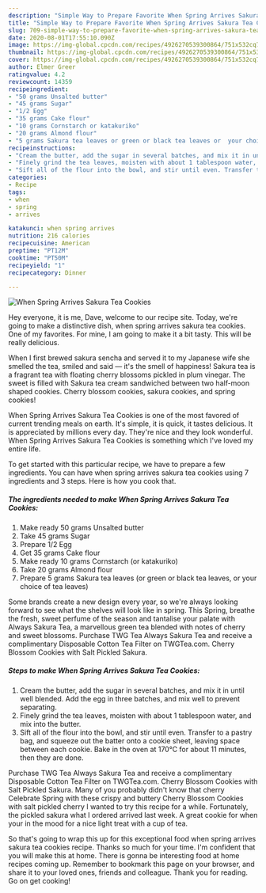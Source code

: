 ```yaml
---
description: "Simple Way to Prepare Favorite When Spring Arrives Sakura Tea Cookies"
title: "Simple Way to Prepare Favorite When Spring Arrives Sakura Tea Cookies"
slug: 709-simple-way-to-prepare-favorite-when-spring-arrives-sakura-tea-cookies
date: 2020-08-01T17:55:10.090Z
image: https://img-global.cpcdn.com/recipes/4926270539300864/751x532cq70/when-spring-arrives-sakura-tea-cookies-recipe-main-photo.jpg
thumbnail: https://img-global.cpcdn.com/recipes/4926270539300864/751x532cq70/when-spring-arrives-sakura-tea-cookies-recipe-main-photo.jpg
cover: https://img-global.cpcdn.com/recipes/4926270539300864/751x532cq70/when-spring-arrives-sakura-tea-cookies-recipe-main-photo.jpg
author: Elmer Greer
ratingvalue: 4.2
reviewcount: 14359
recipeingredient:
- "50 grams Unsalted butter"
- "45 grams Sugar"
- "1/2 Egg"
- "35 grams Cake flour"
- "10 grams Cornstarch or katakuriko"
- "20 grams Almond flour"
- "5 grams Sakura tea leaves or green or black tea leaves or  your choice of tea leaves"
recipeinstructions:
- "Cream the butter, add the sugar in several batches, and mix it in until well blended. Add the egg in three batches, and mix well to prevent separating."
- "Finely grind the tea leaves, moisten with about 1 tablespoon water, and mix into the butter."
- "Sift all of the flour into the bowl, and stir until even. Transfer to a pastry bag, and squeeze out the batter onto a cookie sheet, leaving space between each cookie. Bake in the oven at 170℃ for about 11 minutes, then they are done."
categories:
- Recipe
tags:
- when
- spring
- arrives

katakunci: when spring arrives 
nutrition: 216 calories
recipecuisine: American
preptime: "PT12M"
cooktime: "PT50M"
recipeyield: "1"
recipecategory: Dinner

---
```



![When Spring Arrives Sakura Tea Cookies](https://img-global.cpcdn.com/recipes/4926270539300864/751x532cq70/when-spring-arrives-sakura-tea-cookies-recipe-main-photo.jpg)

Hey everyone, it is me, Dave, welcome to our recipe site. Today, we're going to make a distinctive dish, when spring arrives sakura tea cookies. One of my favorites. For mine, I am going to make it a bit tasty. This will be really delicious.

When I first brewed sakura sencha and served it to my Japanese wife she smelled the tea, smiled and said — it&#39;s the smell of happiness! Sakura tea is a fragrant tea with floating cherry blossoms pickled in plum vinegar. The sweet is filled with Sakura tea cream sandwiched between two half-moon shaped cookies. Cherry blossom cookies, sakura cookies, and spring cookies!

When Spring Arrives Sakura Tea Cookies is one of the most favored of current trending meals on earth. It's simple, it is quick, it tastes delicious. It is appreciated by millions every day. They're nice and they look wonderful. When Spring Arrives Sakura Tea Cookies is something which I've loved my entire life.


To get started with this particular recipe, we have to prepare a few ingredients. You can have when spring arrives sakura tea cookies using 7 ingredients and 3 steps. Here is how you cook that.

<!--inarticleads1-->

##### The ingredients needed to make When Spring Arrives Sakura Tea Cookies:

1. Make ready 50 grams Unsalted butter
1. Take 45 grams Sugar
1. Prepare 1/2 Egg
1. Get 35 grams Cake flour
1. Make ready 10 grams Cornstarch (or katakuriko)
1. Take 20 grams Almond flour
1. Prepare 5 grams Sakura tea leaves (or green or black tea leaves, or  your choice of tea leaves)


Some brands create a new design every year, so we&#39;re always looking forward to see what the shelves will look like in spring. This Spring, breathe the fresh, sweet perfume of the season and tantalise your palate with Always Sakura Tea, a marvellous green tea blended with notes of cherry and sweet blossoms. Purchase TWG Tea Always Sakura Tea and receive a complimentary Disposable Cotton Tea Filter on TWGTea.com. Cherry Blossom Cookies with Salt Pickled Sakura. 

<!--inarticleads2-->

##### Steps to make When Spring Arrives Sakura Tea Cookies:

1. Cream the butter, add the sugar in several batches, and mix it in until well blended. Add the egg in three batches, and mix well to prevent separating.
1. Finely grind the tea leaves, moisten with about 1 tablespoon water, and mix into the butter.
1. Sift all of the flour into the bowl, and stir until even. Transfer to a pastry bag, and squeeze out the batter onto a cookie sheet, leaving space between each cookie. Bake in the oven at 170℃ for about 11 minutes, then they are done.


Purchase TWG Tea Always Sakura Tea and receive a complimentary Disposable Cotton Tea Filter on TWGTea.com. Cherry Blossom Cookies with Salt Pickled Sakura. Many of you probably didn&#39;t know that cherry Celebrate Spring with these crispy and buttery Cherry Blossom Cookies with salt pickled cherry I wanted to try this recipe for a while. Fortunately, the pickled sakura what I ordered arrived last week. A great cookie for when your in the mood for a nice light treat with a cup of tea. 

So that's going to wrap this up for this exceptional food when spring arrives sakura tea cookies recipe. Thanks so much for your time. I'm confident that you will make this at home. There is gonna be interesting food at home recipes coming up. Remember to bookmark this page on your browser, and share it to your loved ones, friends and colleague. Thank you for reading. Go on get cooking!
